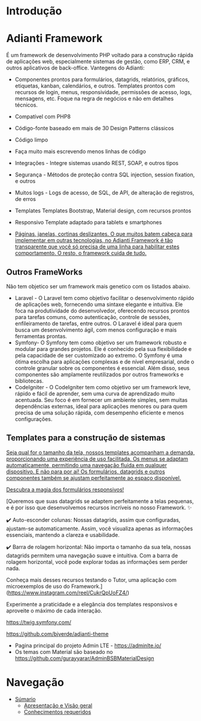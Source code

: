 # Introdução

# Adianti Framework

É um framework de desenvolvimento PHP voltado para a construção rápida de aplicações web, especialmente sistemas de gestão, como ERP, CRM, e outros aplicativos de back-office. Vantegens do Adianti:

* Componentes prontos para formulários, datagrids, relatórios, gráficos, etiquetas, kanban, calendários, e outros. Templates prontos com recursos de login, menus, responsividade, permissões de acesso, logs, mensagens, etc. Foque na regra de negócios e não em detalhes técnicos.
* Compatível com PHP8
* Código-fonte baseado em mais de 30 Design Patterns clássicos
* Código limpo
* Faça muito mais escrevendo menos linhas de código
* Integrações - Integre sistemas usando REST, SOAP, e outros tipos
* Segurança - Métodos de proteção contra SQL injection, session fixation, e outros
* Muitos logs - Logs de acesso, de SQL, de API, de alteração de registros, de erros
* Templates Templates Bootstrap, Material design, com recursos prontos
* Responsivo Template adaptado para tablets e smartphones

* [Páginas, janelas, cortinas deslizantes. O que muitos batem cabeça para implementar em outras tecnologias, no Adianti Framework é tão transparente que você só precisa de uma linha para habilitar estes comportamento. O resto, o framework cuida de tudo.](https://www.instagram.com/reel/C8p5gzdJuh6/)


## Outros FrameWorks
Não tem objetico ser um framework mais genetico com os listados abaixo. 

* Laravel - O Laravel tem como objetivo facilitar o desenvolvimento rápido de aplicações web, fornecendo uma sintaxe elegante e intuitiva. Ele foca na produtividade do desenvolvedor, oferecendo recursos prontos para tarefas comuns, como autenticação, controle de sessões, enfileiramento de tarefas, entre outros. O Laravel é ideal para quem busca um desenvolvimento ágil, com menos configuração e mais ferramentas prontas.
* Symfony- O Symfony tem como objetivo ser um framework robusto e modular para grandes projetos. Ele é conhecido pela sua flexibilidade e pela capacidade de ser customizado ao extremo. O Symfony é uma ótima escolha para aplicações complexas e de nível empresarial, onde o controle granular sobre os componentes é essencial. Além disso, seus componentes são amplamente reutilizados por outros frameworks e bibliotecas.
* CodeIgniter - O CodeIgniter tem como objetivo ser um framework leve, rápido e fácil de aprender, sem uma curva de aprendizado muito acentuada. Seu foco é em fornecer um ambiente simples, sem muitas dependências externas, ideal para aplicações menores ou para quem precisa de uma solução rápida, com desempenho eficiente e menos configurações.

## Templates para a construção de sistemas


[Seja qual for o tamanho da tela, nossos templates acompanham a demanda, proporcionando uma experiência de uso facilitada. Os menus se adaptam automaticamente, permitindo uma navegação fluida em qualquer dispositivo. E não para por aí! Os formulários, datagrids e outros componentes também se ajustam perfeitamente ao espaço disponível.](https://www.instagram.com/reel/Cu72aIZvb9F/)

[Descubra a magia dos formulários responsivos!](https://www.instagram.com/reel/CuFxt4aPlDk/)

[Queremos que suas datagrids se adaptem perfeitamente a telas pequenas, e é por isso que desenvolvemos recursos incríveis no nosso Framework. ✨

✔️ Auto-esconder colunas: Nossas datagrids, assim que configuradas, ajustam-se automaticamente. Assim, você visualiza apenas as informações essenciais, mantendo a clareza e usabilidade.

✔️ Barra de rolagem horizontal: Não importa o tamanho da sua tela, nossas datagrids permitem uma navegação suave e intuitiva. Com a barra de rolagem horizontal, você pode explorar todas as informações sem perder nada.

Conheça mais desses recursos testando o Tutor, uma aplicação com microexemplos de uso do Framework.](https://www.instagram.com/reel/CukrQpUoFZ4/)

Experimente a praticidade e a elegância dos templates responsivos e aproveite o máximo de cada interação.

https://twig.symfony.com/


https://github.com/bjverde/adianti-theme

* Pagina principal do projeto Admin LTE - https://adminlte.io/
* Os temas com Material são baseado no https://github.com/gurayyarar/AdminBSBMaterialDesign

# Navegação
* [Súmario](../README.md)
    * [Apresentação e Visão geral](doc/apresentacao.md)
    * [Conhecimentos requeridos](doc/conhecimento_requerido.md)